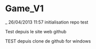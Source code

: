 Game_V1
=======
_ 26/04/2013 11:57 initialisation repo test


Test depuis le site web github


TEST depuis clone de github for windows

